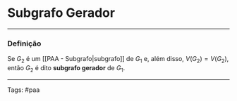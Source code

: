 
# Subgrafo Gerador

---

### Definição

Se $G_2$ é um [[PAA - Subgrafo|subgrafo]] de $G_1$ e, além disso, $V(G_2) =V(G_2)$, então $G_2$ é dito **subgrafo gerador** de $G_1$.

---

Tags: #paa

